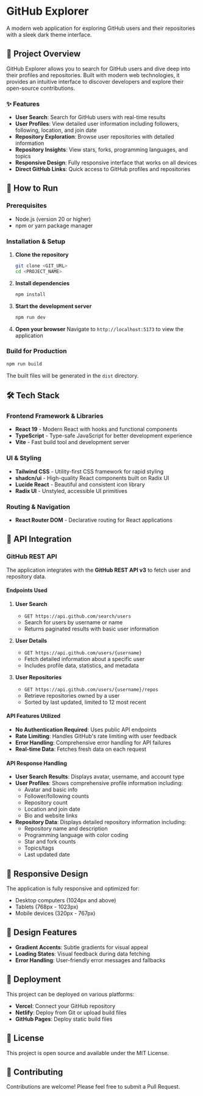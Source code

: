 # GitHub Explorer

A modern web application for exploring GitHub users and their repositories with a sleek dark theme interface.

## 🌟 Project Overview

GitHub Explorer allows you to search for GitHub users and dive deep into their profiles and repositories. Built with modern web technologies, it provides an intuitive interface to discover developers and explore their open-source contributions.

### ✨ Features

- **User Search**: Search for GitHub users with real-time results
- **User Profiles**: View detailed user information including followers, following, location, and join date
- **Repository Exploration**: Browse user repositories with detailed information
- **Repository Insights**: View stars, forks, programming languages, and topics
- **Responsive Design**: Fully responsive interface that works on all devices
- **Direct GitHub Links**: Quick access to GitHub profiles and repositories

## 🚀 How to Run

### Prerequisites

- Node.js (version 20 or higher)
- npm or yarn package manager

### Installation & Setup

1. **Clone the repository**

   ```bash
   git clone <GIT_URL>
   cd <PROJECT_NAME>
   ```

2. **Install dependencies**

   ```bash
   npm install
   ```

3. **Start the development server**

   ```bash
   npm run dev
   ```

4. **Open your browser**
   Navigate to `http://localhost:5173` to view the application

### Build for Production

```bash
npm run build
```

The built files will be generated in the `dist` directory.

## 🛠️ Tech Stack

### Frontend Framework & Libraries

- **React 19** - Modern React with hooks and functional components
- **TypeScript** - Type-safe JavaScript for better development experience
- **Vite** - Fast build tool and development server

### UI & Styling

- **Tailwind CSS** - Utility-first CSS framework for rapid styling
- **shadcn/ui** - High-quality React components built on Radix UI
- **Lucide React** - Beautiful and consistent icon library
- **Radix UI** - Unstyled, accessible UI primitives

### Routing & Navigation

- **React Router DOM** - Declarative routing for React applications

## 🔌 API Integration

### GitHub REST API

The application integrates with the **GitHub REST API v3** to fetch user and repository data.

#### Endpoints Used

1. **User Search**

   - `GET https://api.github.com/search/users`
   - Search for users by username or name
   - Returns paginated results with basic user information

2. **User Details**

   - `GET https://api.github.com/users/{username}`
   - Fetch detailed information about a specific user
   - Includes profile data, statistics, and metadata

3. **User Repositories**
   - `GET https://api.github.com/users/{username}/repos`
   - Retrieve repositories owned by a user
   - Sorted by last updated, limited to 12 most recent

#### API Features Utilized

- **No Authentication Required**: Uses public API endpoints
- **Rate Limiting**: Handles GitHub's rate limiting with user feedback
- **Error Handling**: Comprehensive error handling for API failures
- **Real-time Data**: Fetches fresh data on each request

#### API Response Handling

- **User Search Results**: Displays avatar, username, and account type
- **User Profiles**: Shows comprehensive profile information including:
  - Avatar and basic info
  - Follower/following counts
  - Repository count
  - Location and join date
  - Bio and website links
- **Repository Data**: Displays detailed repository information including:
  - Repository name and description
  - Programming language with color coding
  - Star and fork counts
  - Topics/tags
  - Last updated date

## 📱 Responsive Design

The application is fully responsive and optimized for:

- Desktop computers (1024px and above)
- Tablets (768px - 1023px)
- Mobile devices (320px - 767px)

## 🎨 Design Features

- **Gradient Accents**: Subtle gradients for visual appeal
- **Loading States**: Visual feedback during data fetching
- **Error Handling**: User-friendly error messages and fallbacks

## 🚀 Deployment

This project can be deployed on various platforms:

- **Vercel**: Connect your GitHub repository
- **Netlify**: Deploy from Git or upload build files
- **GitHub Pages**: Deploy static build files

## 📄 License

This project is open source and available under the MIT License.

## 🤝 Contributing

Contributions are welcome! Please feel free to submit a Pull Request.
